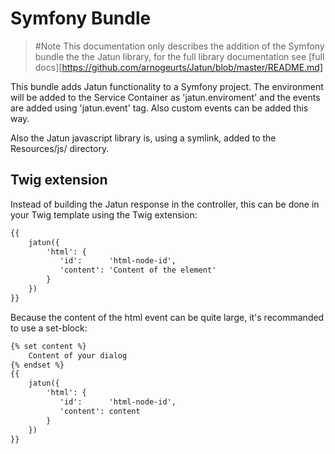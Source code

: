 Symfony Bundle
==============

>#Note
>This documentation only describes the addition of the Symfony bundle the the 
>Jatun library, for the full library documentation see 
>[full docs][https://github.com/arnogeurts/Jatun/blob/master/README.md]


This bundle adds Jatun functionality to a Symfony project. The environment
will be added to the Service Container as 'jatun.enviroment' and the events are 
added using 'jatun.event' tag. Also custom events can be added this way.

Also the Jatun javascript library is, using a symlink, added to the Resources/js/
directory.


Twig extension
--------------

Instead of building the Jatun response in the controller, this can be done in 
your Twig template using the Twig extension:

```html
{{
    jatun({
        'html': {
           'id':      'html-node-id',
           'content': 'Content of the element'
        }
    })
}}
```

Because the content of the html event can be quite large, it's recommanded to use
a set-block:

```html
{% set content %}
    Content of your dialog
{% endset %}
{{
    jatun({
        'html': {
           'id':      'html-node-id',
           'content': content
        }
    })
}}
```

